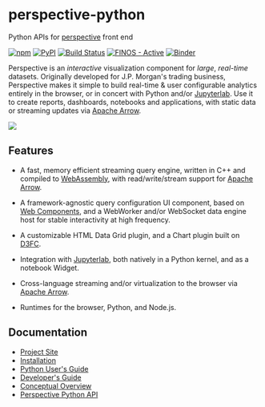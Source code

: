 # perspective-python

Python APIs for [perspective](https://github.com/finos/perspective) front end

[![npm](https://img.shields.io/npm/v/@finos/perspective.svg?style=flat-square)](https://www.npmjs.com/package/@finos/perspective)
[![PyPI](https://img.shields.io/pypi/v/perspective-python.svg)](https://pypi.python.org/pypi/perspective-python)
[![Build Status](https://dev.azure.com/finosfoundation/perspective/_apis/build/status/finos.perspective?branchName=master)](https://dev.azure.com/finosfoundation/perspective/_build/latest?definitionId=1&branchName=master)
[![FINOS - Active](https://cdn.jsdelivr.net/gh/finos/contrib-toolbox@master/images/badge-active.svg)](https://finosfoundation.atlassian.net/wiki/display/FINOS/Active)
[![Binder](http://mybinder.org/badge_logo.svg)](http://beta.mybinder.org/v2/gh/finos/perspective/binder?urlpath=lab)

Perspective is an <i>interactive</i> visualization component for <i>large</i>, <i>real-time</i>
datasets. Originally developed for J.P. Morgan's trading business,  Perspective
makes it simple to build real-time & user configurable analytics entirely in the
browser, or in concert with Python and/or
[Jupyterlab](https://jupyterlab.readthedocs.io/en/stable/).
Use it to create reports, dashboards, notebooks and applications, with static
data or streaming updates via [Apache Arrow](https://arrow.apache.org/).

<img src="https://perspective.finos.org/img/demo_small.gif">

## Features

- A fast, memory efficient streaming query engine, written in C++ and compiled to [WebAssembly](https://webassembly.org/), with read/write/stream support for [Apache Arrow](https://arrow.apache.org/).

- A framework-agnostic query configuration UI component, based on [Web Components](https://www.webcomponents.org/), and a WebWorker and/or WebSocket data engine host for stable interactivity at high frequency.

- A customizable HTML Data Grid plugin, and a Chart plugin built on [D3FC](https://d3fc.io/).

- Integration with [Jupyterlab](https://jupyterlab.readthedocs.io/en/stable/), both natively in a Python kernel, and as a notebook Widget.

- Cross-language streaming and/or virtualization to the browser via [Apache Arrow](https://arrow.apache.org/).

- Runtimes for the browser, Python, and Node.js.

## Documentation

* [Project Site](https://perspective.finos.org/)
* [Installation](https://perspective.finos.org/docs/md/installation.html)
* [Python User's Guide](https://perspective.finos.org/docs/md/python.html)
* [Developer's Guide](https://perspective.finos.org/docs/md/development.html)
* [Conceptual Overview](https://perspective.finos.org/docs/md/concepts.html)
* [Perspective Python API](https://perspective.finos.org/docs/obj/perspective-python.html)
